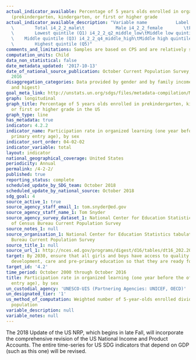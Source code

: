 ```yaml
---
actual_indicator_available: Percentage of 5 years olds enrolled in organized learning
  (prekindergarten, kindergarten, or first or higher grade
actual_indicator_available_description: "Variable name           Label i4_2_2_total\t\
  \        Total i4_2_2_male\t            Male i4_2_2_female        \tFemale i4_2_2_q1_low\t\
  \        Lowest quintile (Q1) i4_2_2_q2_middle_low\tMiddle low quintile (Q2) i4_2_2_q3_middle\t\
  \    Middle quintile (Q3) i4_2_2_q4_middle_high\tMiddle high quintile (Q4) i4_2_2_q5_high\t\
  \        Highest quintile (Q5)"
comments_and_limitations: Samples are based on CPS and are relatively small.
computation_units: Child
data_non_statistical: false
date_metadata_updated: '2017-10-13'
date_of_national_source_publication: October Current Population Survey, 2000 through
  2016
disaggregation_categories: Data provided by gender and by family income quintile (lowest
  and higest)
goal_meta_link: http://unstats.un.org/sdgs/files/metadata-compilation/Metadata-Goal-4.pdf
graph: longitudinal
graph_title: Percentage of 5 years olds enrolled in prekindergarten, kindergarten,
  or first or higher grade in the US
graph_type: line
has_metadata: true
indicator: 4.2.2
indicator_name: Participation rate in organized learning (one year before the official
  primary entry age), by sex
indicator_sort_order: 04-02-02
indicator_variable: total
layout: indicator
national_geographical_coverage: United States
periodicity: Annual
permalink: /4-2-2/
published: true
reporting_status: complete
scheduled_update_by_SDG_team: October 2018
scheduled_update_by_national_source: October 2018
sdg_goal: 4
source_active_1: true
source_agency_staff_email_1: tom.snyder@ed.gov
source_agency_staff_name_1: Tom Snyder
source_agency_survey_dataset_1: National Center for Education Statistics tabulation
  of Census Bureau Current Population Survey
source_notes_1: null
source_organisation_1: National Center for Education Statistics tabulation of Census
  Bureau Current Population Survey
source_title_1: null
source_url_1: http://nces.ed.gov/programs/digest/d16/tables/dt16_202.20.asp?current=yes
target: By 2030, ensure that all girls and boys have access to quality early childhood
  development, care and pre-primary education so that they are ready for primary education.
target_id: '4.2'
time_period: October 2000 through October 2016
title: Participation rate in organized learning (one year before the official primary
  entry age), by sex
un_custodial_agency: 'UNESCO-UIS (Partnering Agencies: UNICEF, OECD)'
un_designated_tier: '1'
us_method_of_computation: Weighted number of 5-year-olds enrolled divided by 5-year-old
  population
variable_description: null
variable_notes: null
---
```

The 2018 Update of the US NRP, which begins in late Fall, will incorporate the comprehensive revision of the US National Income and Product Accounts. The entire time-series for US SDG indicators that depend on GDP (such as this one) will be revised.